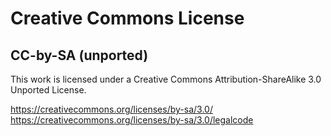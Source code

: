 # Creative Commons License

## CC-by-SA (unported)

This work is licensed under a Creative Commons Attribution-ShareAlike 3.0 Unported License.

https://creativecommons.org/licenses/by-sa/3.0/
https://creativecommons.org/licenses/by-sa/3.0/legalcode
